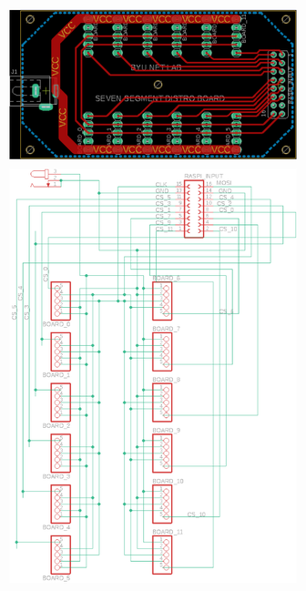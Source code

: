![power-board-pcb-sss](../assets/power-board-pcb-sss.png)

![power-board-sch-sss](../assets/power-board-sch-sss.png)
